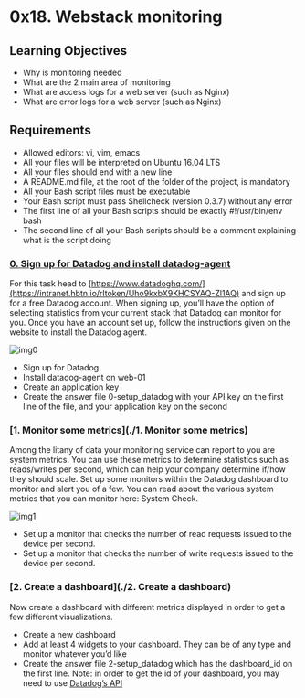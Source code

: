 # 0x18. Webstack monitoring

## Learning Objectives

* Why is monitoring needed
* What are the 2 main area of monitoring
* What are access logs for a web server (such as Nginx)
* What are error logs for a web server (such as Nginx)

## Requirements

* Allowed editors: vi, vim, emacs
* All your files will be interpreted on Ubuntu 16.04 LTS
* All your files should end with a new line
* A README.md file, at the root of the folder of the project, is mandatory
* All your Bash script files must be executable
* Your Bash script must pass Shellcheck (version 0.3.7) without any error
* The first line of all your Bash scripts should be exactly #!/usr/bin/env bash
* The second line of all your Bash scripts should be a comment explaining what is the script doing

### [0. Sign up for Datadog and install datadog-agent](./0-setup_datadog)
For this task head to [https://www.datadoghq.com/](https://intranet.hbtn.io/rltoken/Uho9kxbX9KHCSYAQ-Zl1AQ) and sign up for a free Datadog account. When signing up, you’ll have the option of selecting statistics from your current stack that Datadog can monitor for you. Once you have an account set up, follow the instructions given on the website to install the Datadog agent. 

![img0](https://holbertonintranet.s3.amazonaws.com/uploads/medias/2019/6/6b0ea6345a6375437845.png?X-Amz-Algorithm=AWS4-HMAC-SHA256&X-Amz-Credential=AKIARDDGGGOUXW7JF5MT%2F20191002%2Fus-east-1%2Fs3%2Faws4_request&X-Amz-Date=20191002T032125Z&X-Amz-Expires=86400&X-Amz-SignedHeaders=host&X-Amz-Signature=05cd35734b9e042138dd01450420f307c5ed56813adaa07ca80d7aa22d1e8100)


* Sign up for Datadog
* Install datadog-agent on web-01
* Create an application key
* Create the answer file 0-setup_datadog with your API key on the first line of the file, and your application key on the second

### [1. Monitor some metrics](./1. Monitor some metrics)
Among the litany of data your monitoring service can report to you are system metrics. You can use these metrics to determine statistics such as reads/writes per second, which can help your company determine if/how they should scale. Set up some monitors within the Datadog dashboard to monitor and alert you of a few. You can read about the various system metrics that you can monitor here: System Check.

![img1](https://intranet.hbtn.io/rltoken/naY47nur2yPJNw8tdACnzQ)


* Set up a monitor that checks the number of read requests issued to the device per second.
* Set up a monitor that checks the number of write requests issued to the device per second.

### [2. Create a dashboard](./2. Create a dashboard)
Now create a dashboard with different metrics displayed in order to get a few different visualizations.

* Create a new dashboard
* Add at least 4 widgets to your dashboard. They can be of any type and monitor whatever you’d like
* Create the answer file 2-setup_datadog which has the dashboard_id on the first line. Note: in order to get the id of your dashboard, you may need to use [Datadog’s API](https://intranet.hbtn.io/rltoken/VrzQP39UUFMmAKZx0IZLuw)
